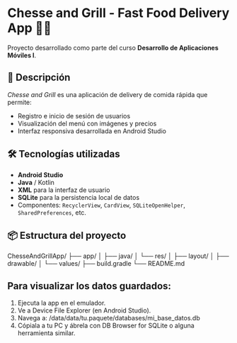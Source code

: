 # Chesse and Grill - Fast Food Delivery App 🍔📱
Proyecto desarrollado como parte del curso **Desarrollo de Aplicaciones Móviles I**.

## 📲 Descripción
*Chesse and Grill* es una aplicación de delivery de comida rápida que permite:

- Registro e inicio de sesión de usuarios
- Visualización del menú con imágenes y precios
- Interfaz responsiva desarrollada en Android Studio

## 🛠️ Tecnologías utilizadas

- **Android Studio**
- **Java** / Kotlin
- **XML** para la interfaz de usuario
- **SQLite** para la persistencia local de datos
- Componentes: `RecyclerView`, `CardView`, `SQLiteOpenHelper`, `SharedPreferences`, etc.


## 📦 Estructura del proyecto

ChesseAndGrillApp/
├── app/
│ ├── java/
│ └── res/
│ ├── layout/
│ ├── drawable/
│ └── values/
├── build.gradle
└── README.md

## Para visualizar los datos guardados:
1. Ejecuta la app en el emulador.
2. Ve a Device File Explorer (en Android Studio).
3. Navega a:
      /data/data/tu.paquete/databases/mi_base_datos.db
4. Cópiala a tu PC y ábrela con DB Browser for SQLite o alguna herramienta similar.